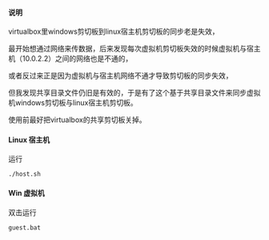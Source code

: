 #### 说明

virtualbox里windows剪切板到linux宿主机剪切板的同步老是失效，

最开始想通过网络来传数据，后来发现每次虚拟机剪切板失效的时候虚拟机与宿主机（10.0.2.2）之间的网络也是不通的，

或者反过来正是因为虚拟机与宿主机网络不通才导致剪切板的同步失效，

但我发现共享目录文件仍旧是有效的，于是有了这个基于共享目录文件来同步虚拟机windows剪切板与linux宿主机剪切板。

使用前最好把virtualbox的共享剪切板关掉。

#### Linux 宿主机



运行

```
./host.sh
```

#### Win 虚拟机


双击运行

```
guest.bat
```
